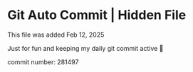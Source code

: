 # Git Auto Commit | Hidden File

This file was added Feb 12, 2025

Just for fun and keeping my daily git commit active 🤪

commit number: 281497
